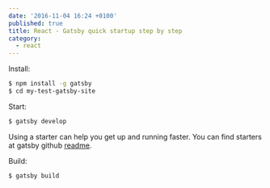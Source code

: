 ```yaml
---
date: '2016-11-04 16:24 +0100'
published: true
title: React - Gatsby quick startup step by step
category:
  - react
---
```


Install:

```bash
$ npm install -g gatsby
$ cd my-test-gatsby-site
````

Start:

```bash
$ gatsby develop
```

Using a starter can help you get up and running faster. You can find starters at gatsby github [readme](https://github.com/gatsbyjs/gatsby#user-content-gatsby-starters).

Build:

```bash
$ gatsby build
```